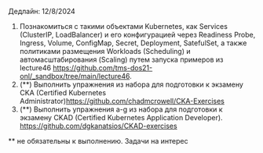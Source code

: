Дедлайн: 12/8/2024

1. Познакомиться с такими объектами Kubernetes, как Services (ClusterIP, LoadBalancer) и его конфигурацией через Readiness Probe, Ingress, Volume, ConfigMap, Secret, Deployment, SatefulSet, а также политиками размещения Workloads (Scheduling) и автомасштабирования (Scaling) путем запуска примеров из lecture46 https://github.com/tms-dos21-onl/_sandbox/tree/main/lecture46.
2. (**) Выполнить упражнения из набора для подготовки к экзамену CKA (Certified Kubernetes Administrator)https://github.com/chadmcrowell/CKA-Exercises 
3. (**) Выполнить упражнения a-g из набора для подготовки к экзамену CKAD (Certified Kubernetes Application Developer). https://github.com/dgkanatsios/CKAD-exercises

** не обязательны к выполнению. Задачи на интерес
